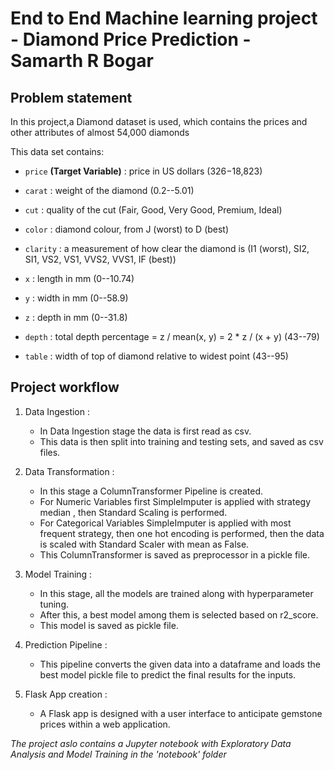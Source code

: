 # End to End Machine learning project - Diamond Price Prediction - Samarth R Bogar

## Problem statement

In this project,a Diamond dataset is used, which contains the prices and other attributes of almost 54,000 diamonds

This data set contains:

- `price` **(Target Variable)** : price in US dollars ($326-$18,823)

- `carat` : weight of the diamond (0.2--5.01)

- `cut` : quality of the cut (Fair, Good, Very Good, Premium, Ideal)

- `color` : diamond colour, from J (worst) to D (best)

- `clarity` : a measurement of how clear the diamond is (I1 (worst), SI2, SI1, VS2, VS1, VVS2, VVS1, IF (best))

- `x` : length in mm (0--10.74)

- `y` : width in mm (0--58.9)

- `z` : depth in mm (0--31.8)

- `depth` : total depth percentage = z / mean(x, y) = 2 \* z / (x + y) (43--79)

- `table` : width of top of diamond relative to widest point (43--95)

## Project workflow

1. Data Ingestion :

   - In Data Ingestion stage the data is first read as csv.
   - This data is then split into training and testing sets, and saved as csv files.

2. Data Transformation :

   - In this stage a ColumnTransformer Pipeline is created.
   - For Numeric Variables first SimpleImputer is applied with strategy median , then Standard Scaling is performed.
   - For Categorical Variables SimpleImputer is applied with most frequent strategy, then one hot encoding is performed, then the data is scaled with Standard Scaler with mean as False.
   - This ColumnTransformer is saved as preprocessor in a pickle file.

3. Model Training :

   - In this stage, all the models are trained along with hyperparameter tuning.
   - After this, a best model among them is selected based on r2_score.
   - This model is saved as pickle file.

4. Prediction Pipeline :

   - This pipeline converts the given data into a dataframe and loads the best model pickle file to predict the final results for the inputs.

5. Flask App creation :
   - A Flask app is designed with a user interface to anticipate gemstone prices within a web application.

_The project aslo contains a Jupyter notebook with Exploratory Data Analysis and Model Training in the 'notebook' folder_
